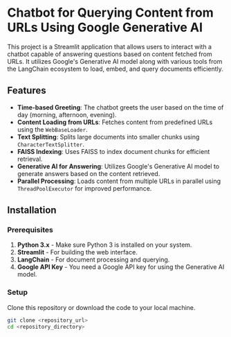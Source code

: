 # Chatbot for Querying Content from URLs Using Google Generative AI

This project is a Streamlit application that allows users to interact with a chatbot capable of answering questions based on content fetched from URLs. It utilizes Google's Generative AI model along with various tools from the LangChain ecosystem to load, embed, and query documents efficiently.

## Features
- **Time-based Greeting**: The chatbot greets the user based on the time of day (morning, afternoon, evening).
- **Content Loading from URLs**: Fetches content from predefined URLs using the `WebBaseLoader`.
- **Text Splitting**: Splits large documents into smaller chunks using `CharacterTextSplitter`.
- **FAISS Indexing**: Uses FAISS to index document chunks for efficient retrieval.
- **Generative AI for Answering**: Utilizes Google's Generative AI model to generate answers based on the content retrieved.
- **Parallel Processing**: Loads content from multiple URLs in parallel using `ThreadPoolExecutor` for improved performance.

## Installation

### Prerequisites

1. **Python 3.x** - Make sure Python 3 is installed on your system.
2. **Streamlit** - For building the web interface.
3. **LangChain** - For document processing and querying.
4. **Google API Key** - You need a Google API key for using the Generative AI model.

### Setup

Clone this repository or download the code to your local machine.

```bash
git clone <repository_url>
cd <repository_directory>
